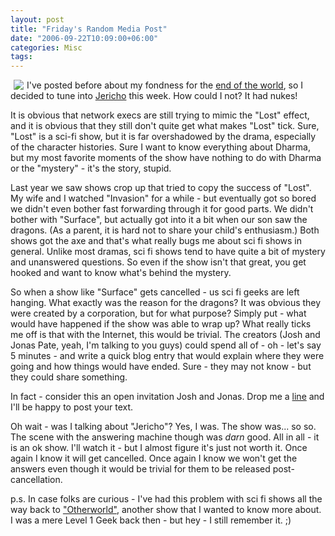 ```yaml
---
layout: post
title: "Friday's Random Media Post"
date: "2006-09-22T10:09:00+06:00"
categories: Misc 
tags: 
---
```


<img src="http://ray.camdenfamily.com/images/jericho.jpg" align="left" hspace="5"> I've posted before about my fondness for the <a href="http://ray.camdenfamily.com/index.cfm/2006/8/21/TEOTWAWKI-A-good-Monday-post">end of the world</a>, so I decided to tune into <a href="http://www.cbs.com/primetime/jericho/">Jericho</a> this week. How could I not? It had nukes!
<br clear="left">
<!--more-->
It is obvious that network execs are still trying to mimic the "Lost" effect, and it is obvious that they still don't quite get what makes "Lost" tick. Sure, "Lost" is a sci-fi show, but it is far overshadowed by the drama, especially of the character histories. Sure I want to know everything about Dharma, but my most favorite moments of the show have nothing to do with Dharma or the "mystery" - it's the story, stupid. 

Last year we saw shows crop up that tried to copy the success of "Lost". My wife and I watched "Invasion" for a while - but eventually got so bored we didn't even bother fast forwarding through it for good parts. We didn't bother with "Surface", but actually got into it a bit when our son saw the dragons. (As a parent, it is hard not to share your child's enthusiasm.) Both shows got the axe and that's what really bugs me about sci fi shows in general. Unlike most dramas, sci fi shows tend to have quite a bit of mystery and unanswered questions. So even if the show isn't that great, you get hooked and want to know what's behind the mystery. 

So when a show like "Surface" gets cancelled - us sci fi geeks are left hanging. What exactly was the reason for the dragons? It was obvious they were created by a corporation, but for what purpose? Simply put - what would have happened if the show was able to wrap up? What really ticks me off is that with the Internet, this would be trivial. The creators (Josh and Jonas Pate, yeah, I'm talking to you guys) could spend all of - oh - let's say 5 minutes - and write a quick blog entry that would explain where they were going and how things would have ended. Sure - they may not know - but they could share something.

In fact - consider this an open invitation Josh and Jonas. Drop me a <a href="http://ray.camdenfamily.com/contact.cfm">line</a> and I'll be happy to post your text.

Oh wait - was I talking about "Jericho"? Yes, I was. The show was... so so. The scene with the answering machine though was <i>darn</i> good. All in all - it is an ok show. I'll watch it - but I almost figure it's just not worth it. Once again I know it will get cancelled. Once again I know we won't get the answers even though it would be trivial for them to be released post-cancellation. 

p.s. In case folks are curious - I've had this problem with sci fi shows all the way back to <a href="http://www.tv.com/otherworld/show/1907/summary.html?q=Otherworld&tag=search_results;title;0">"Otherworld"</a>, another show that I wanted to know more about. I was a mere Level 1 Geek back then - but hey - I still remember it. ;)